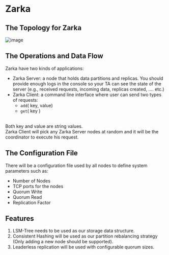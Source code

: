 # Zarka
## The Topology for Zarka
![image](https://user-images.githubusercontent.com/58489322/188975883-3087e7ae-b692-41dd-818c-28810cbe50fb.png)

## The Operations and Data Flow
Zarka have two kinds of applications:
- Zarka Server: a node that holds data partitions and replicas. You should provide enough
logs in the console so your TA can see the state of the server (e.g., received requests,
incoming data, replicas created, …. etc.)
- Zarka Client: a command line interface where user can send two types of requests:
  - `add`( key, value)
  - `get`( key )
<br>
Both key and value are string values.
<br>
Zarka Client will pick any Zarka Server nodes at random and it will be the coordinator to
execute his request.

## The Configuration File
There will be a configuration file used by all nodes to define system parameters such as:
- Number of Nodes
- TCP ports for the nodes
- Quorum Write
- Quorum Read
- Replication Factor

## Features
1. LSM-Tree needs to be used as our storage data structure.
2. Consistent Hashing will be used as our partition rebalancing strategy (Only adding a
new node should be supported).
3. Leaderless replication will be used with configurable quorum sizes.
